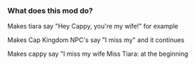 ### What does this mod do?
Makes tiara say "Hey Cappy, you're my wife!" for example

Makes Cap Kingdom NPC's say "I miss my" and it continues

Makes cappy say "I miss my wife Miss Tiara: at the beginning
